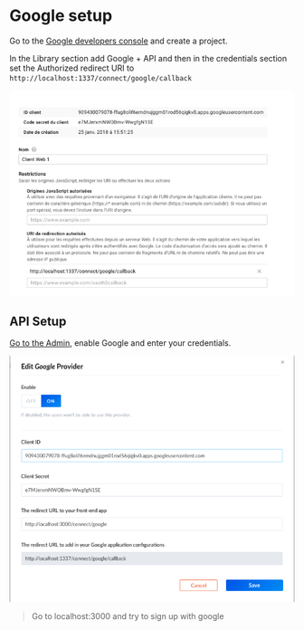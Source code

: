 # Google setup

Go to the [Google developers console](https://console.developers.google.com/) and create a project.

In the Library section add Google + API and then in the credentials section set the Authorized redirect URI to `http://localhost:1337/connect/google/callback`

![Google setup](../assets/google_settings.png)


## API Setup

[Go to the Admin](http://localhost:1337/admin/plugins/users-permissions/providers), enable Google and enter your credentials.

![Admin Google Setup](../assets/admin_google_conf.png)


> Go to localhost:3000 and try to sign up with google
